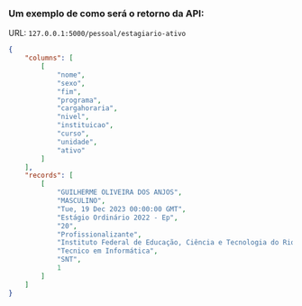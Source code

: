
### Um exemplo de como será o retorno da API:
URL: <code>127.0.0.1:5000/pessoal/estagiario-ativo</code>

```json
{
	"columns": [
		[
			"nome",
			"sexo",
			"fim",
			"programa",
			"cargahoraria",
			"nivel",
			"instituicao",
			"curso",
			"unidade",
			"ativo"
		]
	],
	"records": [
		[
			"GUILHERME OLIVEIRA DOS ANJOS",
			"MASCULINO",
			"Tue, 19 Dec 2023 00:00:00 GMT",
			"Estágio Ordinário 2022 - Ep",
			"20",
			"Profissionalizante",
			"Instituto Federal de Educação, Ciência e Tecnologia do Rio Grande do Norte",
			"Tecnico em Informática",
			"SNT",
			1
		]
	]
}
```
